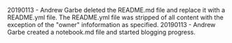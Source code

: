 20190113 - Andrew Garbe deleted the README.md file and replace it with a README.yml file. The README.yml file was stripped of all content with the exception of the "owner" infoformation as specified. 
20190113 - Andrew Garbe created a notebook.md file and started blogging progress.
